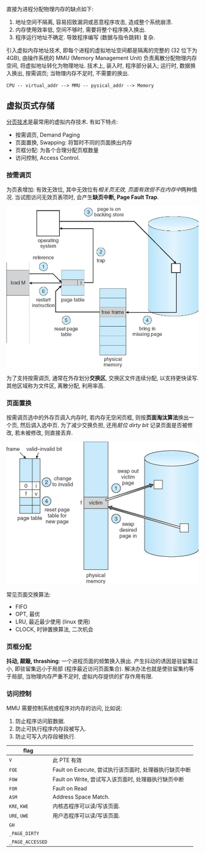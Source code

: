 直接为进程分配物理内存的缺点如下:
1. 地址空间不隔离, 容易招致漏洞或恶意程序攻击, 造成整个系统崩溃.
2. 内存使用效率低, 空间不够时, 需要将整个程序换入换出.
3. 程序运行地址不确定. 导致程序编写 (数据与指令跳转) 复杂.

引入虚拟内存地址技术, 即每个进程的虚拟地址空间都是隔离的完整的 (32 位下为 4GB), 由操作系统的 MMU (Memory Management Unit) 负责离散分配物理内存空间, 将虚拟地址转化为物理地址. 技术上, 装入时, 程序部分装入; 运行时, 数据换入换出, 按需调页; 当物理内存不足时, 不需要的换出.

```
CPU -- virtual_addr --> MMU -- pysical_addr --> Memory
```

## 虚拟页式存储

 [分页技术](分页技术.md)是最常用的虚拟内存技术. 有如下特点:
- 按需调页, Demand Paging
- 页面置换, Swapping: 将暂时不同的页面换出内存
- 页框分配: 为各个合理分配页框数量
- 访问控制, Access Control.

### 按需调页

为页表增加: 有效无效位, 其中无效位有*相关页无效, 页面有效但不在内存中*两种情况. 当试图访问无效页表项时, 会产生**缺页中断, Page Fault Trap**.

![|450](../../attach/Pasted%20image%2020230621083243.png)

为了支持按需调页, 通常在外存划分**交换区**, 交换区文件连续分配, 以支持更快读写. 其他区域称为文件区, 离散分配, 利用率高.

### 页面置换

按需调页选中的外存页调入内存时, 若内存无空闲页框, 则按**页面淘汰算法**换出一个页, 然后调入选中页. 为了减少交换负担, 还用*脏位 dirty bit* 记录页面是否被修改, 若未被修改, 则直接丢弃.

![|400](../../attach/Pasted%20image%2020230621091127.png)

常见页面交换算法:
- FIFO
- OPT, 最优
- LRU, 最近最少使用 (linux 使用)
- CLOCK, 时钟置换算法, 二次机会

### 页框分配

**抖动, 颠簸, thrashing**: 一个进程页面的频繁换入换出. 产生抖动的诱因是驻留集过小, 即驻留集远小于局部 (程序最近访问页面集合). 解决办法也就是使驻留集约等于局部, 当物理内存严重不足时, 虚拟内存提供的扩存作用有限.

### 访问控制

MMU 需要控制系统或程序对内存的访问, 比如说:
1. 防止程序访问脏数据.
2. 防止可执行程序内存段被写入.
3. 防止可写入内存段被执行.

| flag          |                                                        |
| ------------- | ------------------------------------------------------ |
| `V`           | 此 PTE 有效                                            |
| `FOE`         | Fault on Execute, 尝试执行该页面时, 处理器执行缺页中断 |
| `FOW`         | Fault on Write, 尝试写入该页面时, 处理器执行缺页中断   |
| `FOR`         | Fault on Read                                          |
| `ASM`         | Address Space Match.                                   |
| `KRE`, `KWE`  | 内核态程序可以读/写该页面.                             |
| `URE`, `UWE`  | 用户态程序可以读/写该页面.                             |
| `GH`          |                                                        |
| `_PAGE_DIRTY` |                                                        |
| `_PAGE_ACCESSED`              |                                                        |
